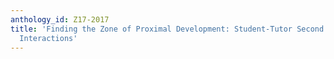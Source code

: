 ```yaml
---
anthology_id: Z17-2017
title: 'Finding the Zone of Proximal Development: Student-Tutor Second Language Dialogue
  Interactions'
---
```

